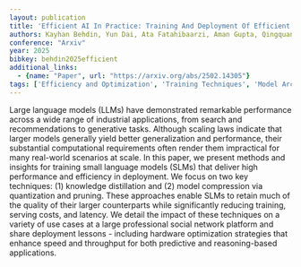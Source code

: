 ```yaml
---
layout: publication
title: 'Efficient AI In Practice: Training And Deployment Of Efficient Llms For Industry Applications'
authors: Kayhan Behdin, Yun Dai, Ata Fatahibaarzi, Aman Gupta, Qingquan Song, Shao Tang, Hejian Sang, Gregory Dexter, Sirou Zhu, Siyu Zhu, Tejas Dharamsi, Maziar Sanjabi, Vignesh Kothapalli, Hamed Firooz, Zhoutong Fu, Yihan Cao, Pin-lun Hsu, Fedor Borisyuk, Zhipeng Wang, Rahul Mazumder, Natesh Pillai, Luke Simon
conference: "Arxiv"
year: 2025
bibkey: behdin2025efficient
additional_links:
  - {name: "Paper", url: "https://arxiv.org/abs/2502.14305"}
tags: ['Efficiency and Optimization', 'Training Techniques', 'Model Architecture', 'Tools', 'Reinforcement Learning', 'Scaling Laws', 'Distillation', 'Pruning', 'Quantization', 'Large-Scale Training', 'Pre-Training', 'Applications']
---
```

Large language models (LLMs) have demonstrated remarkable performance across
a wide range of industrial applications, from search and recommendations to
generative tasks. Although scaling laws indicate that larger models generally
yield better generalization and performance, their substantial computational
requirements often render them impractical for many real-world scenarios at
scale. In this paper, we present methods and insights for training small
language models (SLMs) that deliver high performance and efficiency in
deployment. We focus on two key techniques: (1) knowledge distillation and (2)
model compression via quantization and pruning. These approaches enable SLMs to
retain much of the quality of their larger counterparts while significantly
reducing training, serving costs, and latency. We detail the impact of these
techniques on a variety of use cases at a large professional social network
platform and share deployment lessons - including hardware optimization
strategies that enhance speed and throughput for both predictive and
reasoning-based applications.
